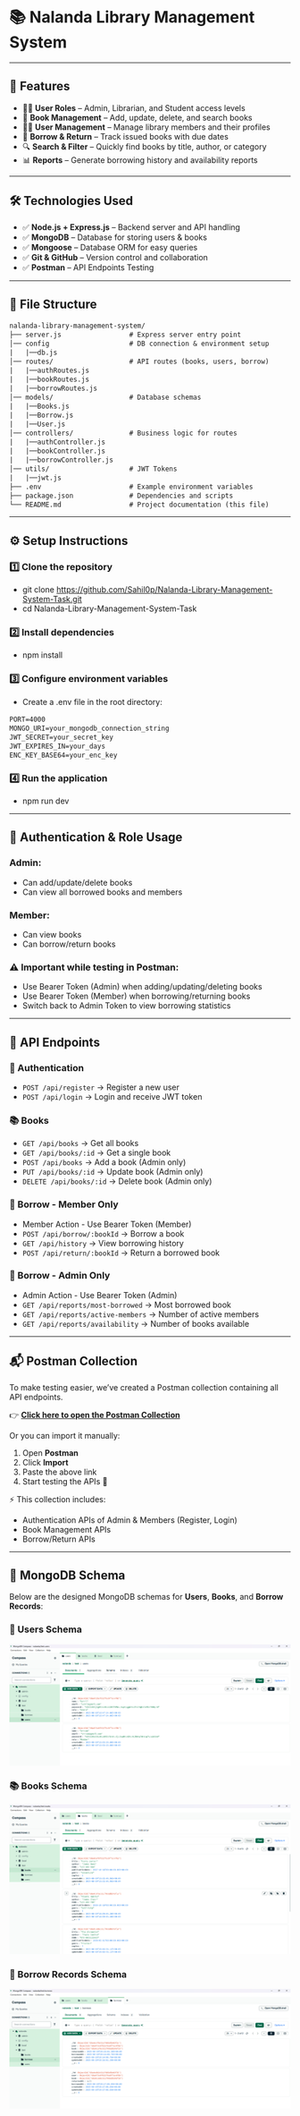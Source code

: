 # 📚 Nalanda Library Management System

---

## 🔧 Features
- 👩‍🏫 **User Roles** – Admin, Librarian, and Student access levels  
- 📖 **Book Management** – Add, update, delete, and search books  
- 🧑‍💻 **User Management** – Manage library members and their profiles  
- 📅 **Borrow & Return** – Track issued books with due dates  
- 🔍 **Search & Filter** – Quickly find books by title, author, or category  
- 📊 **Reports** – Generate borrowing history and availability reports  

---

## 🛠️ Technologies Used 
- ✅ **Node.js + Express.js** – Backend server and API handling  
- ✅ **MongoDB** – Database for storing users & books  
- ✅ **Mongoose** – Database ORM for easy queries  
- ✅ **Git & GitHub** – Version control and collaboration
- ✅ **Postman** – API Endpoints Testing 

---

## 📂 File Structure
```plaintext
nalanda-library-management-system/
├── server.js                 # Express server entry point
│── config                    # DB connection & environment setup
|   |──db.js
│── routes/                   # API routes (books, users, borrow)
|   |──authRoutes.js
|   |──bookRoutes.js
|   |──borrowRoutes.js
│── models/                   # Database schemas
|   |──Books.js
|   |──Borrow.js
|   |──User.js
│── controllers/              # Business logic for routes
|   |──authController.js
|   |──bookController.js
|   |──borrowController.js
│── utils/                    # JWT Tokens
|   |──jwt.js
├── .env                      # Example environment variables
├── package.json              # Dependencies and scripts
└── README.md                 # Project documentation (this file)
```
---

## ⚙️ Setup Instructions
### 1️⃣ Clone the repository
- git clone https://github.com/Sahil0p/Nalanda-Library-Management-System-Task.git
- cd Nalanda-Library-Management-System-Task

### 2️⃣ Install dependencies
- npm install

### 3️⃣ Configure environment variables
- Create a .env file in the root directory:
```plaintext
PORT=4000
MONGO_URI=your_mongodb_connection_string
JWT_SECRET=your_secret_key
JWT_EXPIRES_IN=your_days
ENC_KEY_BASE64=your_enc_key
```
### 4️⃣ Run the application
- npm run dev

---

## 🔑 Authentication & Role Usage
### Admin:
- Can add/update/delete books
- Can view all borrowed books and members

### Member:
- Can view books
- Can borrow/return books

### ⚠️ Important while testing in Postman:
- Use Bearer Token (Admin) when adding/updating/deleting books
- Use Bearer Token (Member) when borrowing/returning books
- Switch back to Admin Token to view borrowing statistics

---

## 📡 API Endpoints

### 🔑 Authentication
- `POST /api/register` → Register a new user
- `POST /api/login` → Login and receive JWT token

### 📚 Books
- `GET /api/books` → Get all books
- `GET /api/books/:id` → Get a single book
- `POST /api/books` → Add a book (Admin only)
- `PUT /api/books/:id` → Update book (Admin only)
- `DELETE /api/books/:id` → Delete book (Admin only)

### 📖 Borrow - Member Only
- Member Action - Use Bearer Token (Member)
- `POST /api/borrow/:bookId` → Borrow a book
- `GET /api/history` → View borrowing history
- `POST /api/return/:bookId` → Return a borrowed book

### 📖 Borrow - Admin Only
- Admin Action - Use Bearer Token (Admin)
- `GET /api/reports/most-borrowed` → Most borrowed book
- `GET /api/reports/active-members` → Number of active members
- `GET /api/reports/availability` → Number of books available

---

## 📬 Postman Collection

To make testing easier, we’ve created a Postman collection containing all API endpoints.

👉 **[Click here to open the Postman Collection](https://sahilahmed0029-3594081.postman.co/workspace/Sahil-Ahmed's-Workspace~507292b8-beec-4de7-81da-d9594af9042c/collection/47691689-d98af04f-7edb-4e5f-b670-ef4cebe83126?action=share&creator=47691689)**  

Or you can import it manually:  

1. Open **Postman**  
2. Click **Import**  
3. Paste the above link  
4. Start testing the APIs 🎉  

⚡ This collection includes:
- Authentication APIs of Admin & Members (Register, Login)
- Book Management APIs
- Borrow/Return APIs

---
## 📸 MongoDB Schema 
Below are the designed MongoDB schemas for **Users**, **Books**, and **Borrow Records**:

### 🧑 Users Schema
![Users Schema](./Screenshots/Users.png)

### 📚 Books Schema
![Books Schema](./Screenshots/Books.png)

### 📖 Borrow Records Schema
![Borrow Records Schema](./Screenshots/Borrow.png)
